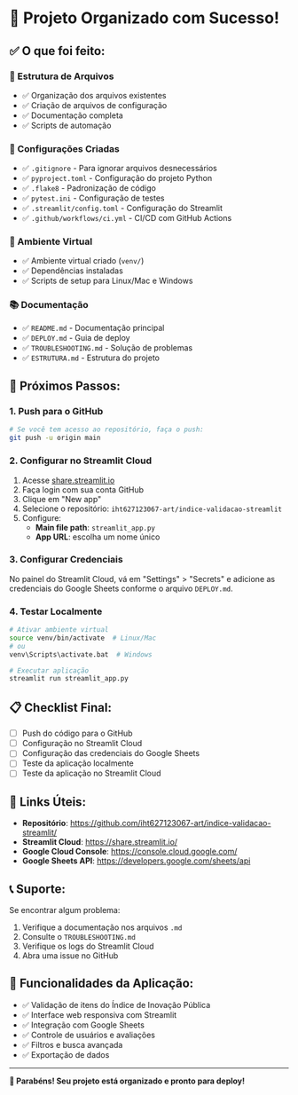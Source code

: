 # 🎉 Projeto Organizado com Sucesso!

## ✅ O que foi feito:

### 📁 Estrutura de Arquivos
- ✅ Organização dos arquivos existentes
- ✅ Criação de arquivos de configuração
- ✅ Documentação completa
- ✅ Scripts de automação

### 🔧 Configurações Criadas
- ✅ `.gitignore` - Para ignorar arquivos desnecessários
- ✅ `pyproject.toml` - Configuração do projeto Python
- ✅ `.flake8` - Padronização de código
- ✅ `pytest.ini` - Configuração de testes
- ✅ `.streamlit/config.toml` - Configuração do Streamlit
- ✅ `.github/workflows/ci.yml` - CI/CD com GitHub Actions

### 🐍 Ambiente Virtual
- ✅ Ambiente virtual criado (`venv/`)
- ✅ Dependências instaladas
- ✅ Scripts de setup para Linux/Mac e Windows

### 📚 Documentação
- ✅ `README.md` - Documentação principal
- ✅ `DEPLOY.md` - Guia de deploy
- ✅ `TROUBLESHOOTING.md` - Solução de problemas
- ✅ `ESTRUTURA.md` - Estrutura do projeto

## 🚀 Próximos Passos:

### 1. Push para o GitHub
```bash
# Se você tem acesso ao repositório, faça o push:
git push -u origin main
```

### 2. Configurar no Streamlit Cloud
1. Acesse [share.streamlit.io](https://share.streamlit.io/)
2. Faça login com sua conta GitHub
3. Clique em "New app"
4. Selecione o repositório: `iht627123067-art/indice-validacao-streamlit`
5. Configure:
   - **Main file path**: `streamlit_app.py`
   - **App URL**: escolha um nome único

### 3. Configurar Credenciais
No painel do Streamlit Cloud, vá em "Settings" > "Secrets" e adicione as credenciais do Google Sheets conforme o arquivo `DEPLOY.md`.

### 4. Testar Localmente
```bash
# Ativar ambiente virtual
source venv/bin/activate  # Linux/Mac
# ou
venv\Scripts\activate.bat  # Windows

# Executar aplicação
streamlit run streamlit_app.py
```

## 📋 Checklist Final:

- [ ] Push do código para o GitHub
- [ ] Configuração no Streamlit Cloud
- [ ] Configuração das credenciais do Google Sheets
- [ ] Teste da aplicação localmente
- [ ] Teste da aplicação no Streamlit Cloud

## 🔗 Links Úteis:

- **Repositório**: https://github.com/iht627123067-art/indice-validacao-streamlit/
- **Streamlit Cloud**: https://share.streamlit.io/
- **Google Cloud Console**: https://console.cloud.google.com/
- **Google Sheets API**: https://developers.google.com/sheets/api

## 📞 Suporte:

Se encontrar algum problema:
1. Verifique a documentação nos arquivos `.md`
2. Consulte o `TROUBLESHOOTING.md`
3. Verifique os logs do Streamlit Cloud
4. Abra uma issue no GitHub

## 🎯 Funcionalidades da Aplicação:

- ✅ Validação de itens do Índice de Inovação Pública
- ✅ Interface web responsiva com Streamlit
- ✅ Integração com Google Sheets
- ✅ Controle de usuários e avaliações
- ✅ Filtros e busca avançada
- ✅ Exportação de dados

---

**🎉 Parabéns! Seu projeto está organizado e pronto para deploy!**
